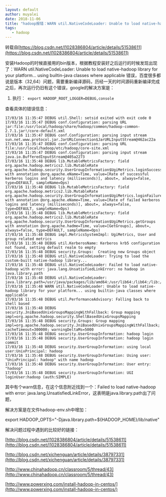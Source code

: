 ```yaml
---
layout: default
author: muyalei
date: 2018-11-06
title: "hadoop报错：WARN util.NativeCodeLoader: Unable to load native-hadoop library for your platform... using builtin-java classes where applicabl"
tags:
   - hadoop
---
```


转载自[https://blog.csdn.net/l1028386804/article/details/51538611](https://blog.csdn.net/l1028386804/article/details/51538611)

安装Hadoop的时候直接用的bin版本，根据教程安装好之后运行的时候发现出现了：WARN util.NativeCodeLoader: Unable to load native-hadoop library for your platform... using builtin-java classes where applicable 错误，百度很多都说是版本（32,64）问题，需要重新编译源码，历经一天的时间源码重新编译完成之后，再次运行仍旧有这个错误，google的解决方案是：

1. 执行：` export HADOOP_ROOT_LOGGER=DEBUG,console`

查看具体的错误信息：
```
17/03/16 11:35:47 DEBUG util.Shell: setsid exited with exit code 0
17/03/16 11:35:47 DEBUG conf.Configuration: parsing URL jar:file:/usr/local/hadoop/share/hadoop/common/hadoop-common-2.7.1.jar!/core-default.xml
17/03/16 11:35:47 DEBUG conf.Configuration: parsing input stream sun.net.www.protocol.jar.JarURLConnection$JarURLInputStream@462ac22a
17/03/16 11:35:47 DEBUG conf.Configuration: parsing URL file:/usr/local/hadoop/etc/hadoop/core-site.xml
17/03/16 11:35:47 DEBUG conf.Configuration: parsing input stream java.io.BufferedInputStream@405a2273
17/03/16 11:35:48 DEBUG lib.MutableMetricsFactory: field org.apache.hadoop.metrics2.lib.MutableRate org.apache.hadoop.security.UserGroupInformation$UgiMetrics.loginSuccess with annotation @org.apache.eName=Time, value=[Rate of successful kerberos logins and latency (milliseconds)], about=, always=false, type=DEFAULT, sampleName=Ops)
17/03/16 11:35:48 DEBUG lib.MutableMetricsFactory: field org.apache.hadoop.metrics2.lib.MutableRate org.apache.hadoop.security.UserGroupInformation$UgiMetrics.loginFailure with annotation @org.apache.eName=Time, value=[Rate of failed kerberos logins and latency (milliseconds)], about=, always=false, type=DEFAULT, sampleName=Ops)
17/03/16 11:35:48 DEBUG lib.MutableMetricsFactory: field org.apache.hadoop.metrics2.lib.MutableRate org.apache.hadoop.security.UserGroupInformation$UgiMetrics.getGroups with annotation @org.apache.hadme=Time, value=[GetGroups], about=, always=false, type=DEFAULT, sampleName=Ops)
17/03/16 11:35:48 DEBUG impl.MetricsSystemImpl: UgiMetrics, User and group related metrics
17/03/16 11:35:48 DEBUG util.KerberosName: Kerberos krb5 configuration not found, setting default realm to empty
17/03/16 11:35:48 DEBUG security.Groups:  Creating new Groups object
17/03/16 11:35:48 DEBUG util.NativeCodeLoader: Trying to load the custom-built native-hadoop library...
17/03/16 11:35:48 DEBUG util.NativeCodeLoader: Failed to load native-hadoop with error: java.lang.UnsatisfiedLinkError: no hadoop in java.library.path
17/03/16 11:35:48 DEBUG util.NativeCodeLoader: java.library.path=/usr/java/packages/lib/amd64:/usr/lib64:/lib64:/lib:/usr/lib
17/03/16 11:35:48 WARN util.NativeCodeLoader: Unable to load native-hadoop library for your platform... using builtin-java classes where applicable
17/03/16 11:35:48 DEBUG util.PerformanceAdvisory: Falling back to shell based
17/03/16 11:35:48 DEBUG security.JniBasedUnixGroupsMappingWithFallback: Group mapping impl=org.apache.hadoop.security.ShellBasedUnixGroupsMapping
17/03/16 11:35:48 DEBUG security.Groups: Group mapping impl=org.apache.hadoop.security.JniBasedUnixGroupsMappingWithFallback; cacheTimeout=300000; warningDeltaMs=5000
17/03/16 11:35:48 DEBUG security.UserGroupInformation: hadoop login
17/03/16 11:35:48 DEBUG security.UserGroupInformation: hadoop login commit
17/03/16 11:35:48 DEBUG security.UserGroupInformation: using local user:UnixPrincipal: hadoop
17/03/16 11:35:48 DEBUG security.UserGroupInformation: Using user: "UnixPrincipal: hadoop" with name hadoop
17/03/16 11:35:48 DEBUG security.UserGroupInformation: User entry: "hadoop"
17/03/16 11:35:48 DEBUG security.UserGroupInformation: UGI loginUser:hadoop (auth:SIMPLE)
```
其中有个warn信息，在这个信息附近找到一个：Failed to load native-hadoop with error: java.lang.UnsatisfiedLinkError，这表明是java.library.path出了问题，

解决方案是在文件hadoop-env.sh中增加：

export HADOOP_OPTS="-Djava.library.path=${HADOOP_HOME}/lib/native"  

解决问题过程中遇到的比较好的链接：

[http://blog.csdn.net/l1028386804/article/details/51538611](http://blog.csdn.net/l1028386804/article/details/51538611)

[http://blog.csdn.net/xichenguan/article/details/38797331](http://blog.csdn.net/xichenguan/article/details/38797331)

[http://www.chinahadoop.cn/classroom/5/thread/43](http://www.chinahadoop.cn/classroom/5/thread/43)

[http://www.powerxing.com/install-hadoop-in-centos/](http://www.powerxing.com/install-hadoop-in-centos/)


